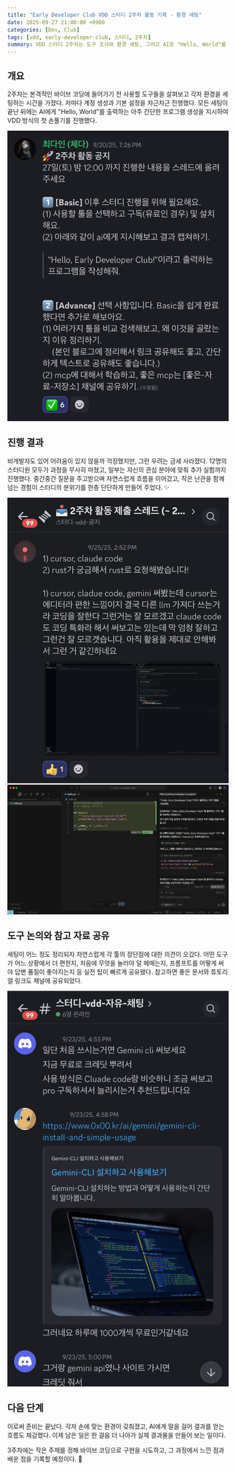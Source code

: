 ```yaml
---
title: "Early Developer Club VDD 스터디 2주차 활동 기록 - 환경 세팅"
date: 2025-09-27 21:00:00 +0900
categories: [Dev, Club]
tags: [vdd, early-developer-club, 스터디, 2주차]
summary: VDD 스터디 2주차는 도구 조사와 환경 세팅, 그리고 AI로 "Hello, World"를 출력하는 손풀기 실습으로 진행했다.
---
```


## 개요

2주차는 본격적인 바이브 코딩에 들어가기 전 사용할 도구들을 살펴보고 각자 환경을 세팅하는 시간을 가졌다. 저마다 계정 생성과 기본 설정을 차근차근 진행했다. 모든 세팅이 끝난 뒤에는 AI에게 "Hello, World"를 출력하는 아주 간단한 프로그램 생성을 지시하여 VDD 방식의 첫 손풀기를 진행했다.

![2주차 활동 공지](./assets/week2-announcement.jpg)

## 진행 결과

비개발자도 있어 어려움이 있지 않을까 걱정했지만, 그런 우려는 금세 사라졌다. 12명의 스터디원 모두가 과정을 무사히 마쳤고, 일부는 자신의 관심 분야에 맞춰 추가 실험까지 진행했다. 중간중간 질문을 주고받으며 자연스럽게 흐름을 이어갔고, 작은 난관을 함께 넘는 경험이 스터디의 분위기를 한층 단단하게 만들어 주었다. ✨

![자료 제출 모습](./assets/week2-submissions-1.jpg)
![자료 제출 모습](./assets/week2-submissions-2.PNG)

## 도구 논의와 참고 자료 공유

세팅이 어느 정도 정리되자 자연스럽게 각 툴의 장단점에 대한 의견이 오갔다. 어떤 도구가 어느 상황에서 더 편한지, 처음에 무엇을 눌러야 덜 헤매는지, 프롬프트를 어떻게 써야 답변 품질이 좋아지는지 등 실전 팁이 빠르게 공유됐다. 참고하면 좋은 문서와 튜토리얼 링크도 채널에 공유되었다.

![툴과 자료를 공유하는 모습](./assets/week2-discussion.jpg)

## 다음 단계

이로써 준비는 끝났다. 각자 손에 맞는 환경이 갖춰졌고, AI에게 말을 걸어 결과를 얻는 흐름도 체감했다. 이제 남은 일은 한 걸음 더 나아가 실제 결과물을 만들어 보는 일이다.

3주차에는 작은 주제를 정해 바이브 코딩으로 구현을 시도하고, 그 과정에서 느낀 점과 배운 점을 기록할 예정이다. 🚀
